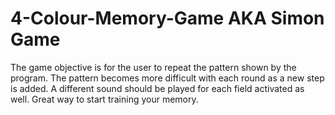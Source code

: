 # 4-Colour-Memory-Game AKA Simon Game

The game objective is for the user to repeat the pattern shown by the program. The pattern becomes more difficult with each round as a new step is added. A different sound should be played for each field activated as well. 
Great way to start training your memory.
